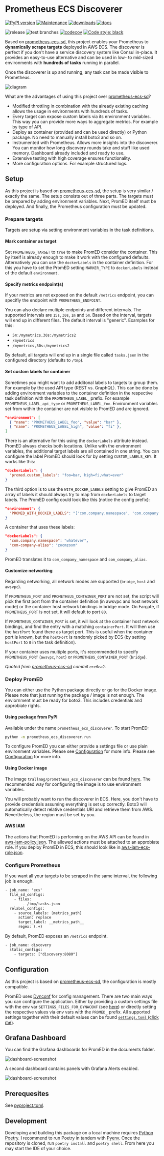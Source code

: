 # Prometheus ECS Discoverer

[![PyPI version](https://badge.fury.io/py/prometheus-ecs-discoverer.svg)](https://pypi.python.org/pypi/prometheus-ecs-discoverer/)
[![Maintenance](https://img.shields.io/badge/maintained%3F-yes-green.svg)](https://GitHub.com/Naereen/StrapDown.js/graphs/commit-activity)
[![downloads](https://img.shields.io/pypi/dm/prometheus-ecs-discoverer)](https://pypi.org/project/prometheus-ecs-discoverer/)
[![docs](https://img.shields.io/badge/docs-here-blue)](https://trallnag.github.io/prometheus-ecs-discoverer/)

![release](https://github.com/trallnag/prometheus-ecs-discoverer/workflows/release/badge.svg)
![test branches](https://github.com/trallnag/prometheus-ecs-discoverer/workflows/test%20branches/badge.svg)
[![codecov](https://codecov.io/gh/trallnag/prometheus-ecs-discoverer/branch/master/graph/badge.svg)](https://codecov.io/gh/trallnag/prometheus-ecs-discoverer)
[![Code style: black](https://img.shields.io/badge/code%20style-black-000000.svg)](https://github.com/psf/black)

Based on [prometheus-ecs-sd](https://github.com/signal-ai/prometheus-ecs-sd),
this project enables your Prometheus to **dynamically scrape targets** deployed
in AWS ECS. The discoverer is perfect if you don't have
a service discovery system like Consul in-place. It provides an easy-to-use
alternative and can be used in low- to mid-sized environments with **hundreds
of tasks** running in parallel.

Once the discoverer is up and running, any task can be made visible to
Prometheus.

![diagram](https://raw.githubusercontent.com/trallnag/prometheus-ecs-discoverer/master/documents/drawio-diagram.png)

What are the advantages of using this project over [prometheus-ecs-sd](https://github.com/signal-ai/prometheus-ecs-sd
)?

* Modified throttling in combination with the already existing caching allows
    the usage in environments with hundreds of tasks.
* Every target can expose custom labels via its environment variables. This way
    you can provide more ways to aggregate metrics. For example by type of API.
* Deploy as container (provided and can be used directly) or Python package.
    No need to manually install boto3 and so on.
* Instrumented with Prometheus. Allows more insights into the discoverer. You
    can monitor how long discovery rounds take and stuff like used memory.
    Dashboard already included and ready to use.
* Extensive testing with high coverage ensures functionality.
* More configuration options. For example structured logs.

## Setup

As this project is based on
[prometheus-ecs-sd](https://github.com/signal-ai/prometheus-ecs-sd), the setup
is very similar / exactly the same. The setup consists out of three parts.
The targets must be prepared by adding environment variables. Next, PromED
itself must be deployed. And finally, the Prometheus configuration must be
updated.

### Prepare targets

Targets are setup via setting environment variables in the task definitions.

#### Mark container as target

Set `PROMETHEUS_TARGET` to `true` to make PromED consider the container. This
by itself is already enough to make it work with the configured defaults.
Alternatively you can use the `dockerLabels` in the container definition. For
this you have to set the PromED setting `MARKER_TYPE` to `dockerLabels`
instead of the default `environment`.

#### Specify metrics endpoint(s)

If your metrics are not exposed on the default `/metrics` endpoint, you can
specifiy the endpoint with `PROMETHEUS_ENDPOINT`.

You can also declare multiple endpoints and different intervals. The supported
intervals are `15s`, `30s`, `1m` and `5m`. Based on the interval, targets will
end up in different files. The default interval is "generic". Examples for this:

* `5m:/mymetrics,30s:/mymetrics2`
* `/mymetrics`
* `/mymetrics,30s:/mymetrics2`

By default, all targets will end up in a single file called `tasks.json` in the
configured directory (defaults to `/tmp`).

#### Set custom labels for container

Sometimes you might want to add additonal labels to targets to group them.
For example by the used API type (REST vs. GraphQL). This can be done by adding
environment variables to the container definition in the respective task
definition with the  `PROMETHEUS_LABEL_` prefix. For example
`PROMETHEUS_LABEL_api_type` or `PROMETHEUS_LABEL_foo`. Environment variables
set from within the container are not visible to PromED and are ignored.

```json
"environment": [
  { "name": "PROMETHEUS_LABEL_foo", "value": "bar" },
  { "name": "PROMETHEUS_LABEL_high", "value": "fi" },
]
```

There is an alternative for this using the `dockerLabels` attribute instead.
PromED always checks both locations. Unlike with the environment variables,
the additional target labels are all contained in one string. You can configure
the label PromED should look for by setting `CUSTOM_LABELS_KEY`. It works like
this:

```json
"dockerLabels": {
  "promed.custom_labels": "foo=bar, high=fi,what=ever"
}
```

The third option is to use the `WITH_DOCKER_LABELS` setting to give PromED an
array of labels it should always try to map from `dockerLabels` to target
labels. The PromED config could look like this (notice the config prefix):

```json
"environment": {
  "PROMED_WITH_DOCKER_LABELS": "['com.company.namespace', 'com.company.alias']"
}
```

A container that uses these labels:

```json
"dockerLabels": {
  "com.company.namespace": "whatever",
  "com-company-alias": "zoomzoom"
}
```

PromED translates it to `com_company_namespace` and `com_company_alias`.

#### Customize networking

Regarding networking, all network modes are supported (`bridge`, `host`
and `awsvpc`).

If `PROMETHEUS_PORT` and `PROMETHEUS_CONTAINER_PORT` are not set, the script
will pick the first port from the container definition (in awsvpc and host
network mode) or the container host network bindings in bridge mode. On
Fargate, if `PROMETHEUS_PORT` is not set, it will default to port `80`.

If `PROMETHEUS_CONTAINER_PORT` is set, it will look at the container host
network bindings, and find the entry with a matching `containerPort`. It will
then use the `hostPort` found there as target port. This is useful when the
container port is known, but the `hostPort` is randomly picked by ECS (by
setting `hostPort` to `0` in the task definition).

If your container uses multiple ports, it's recommended to specify
`PROMETHEUS_PORT` (`awsvpc`, `host`) or `PROMETHEUS_CONTAINER_PORT` (`bridge`).

*Quoted from
[prometheus-ecs-sd](https://github.com/signal-ai/prometheus-ecs-sd)
commit `ece6ca2`.*

### Deploy PromED

You can either use the Python package directly or go for the Docker image.
Please note that just running the package / image is not enough. The enviornment
must be ready for boto3. This includes credentials and approbiate rights.

#### Using package from PyPI

Available under the name `prometheus_ecs_discoverer`. To start PromED:

```sh
python -m prometheus_ecs_discoverer.run
```

To configure PromED you can either provide a settings file or use plain
environment variables.  Please see [Configuration](#configuration) for more
info. Please see [Configuration](#configuration) for more info.

#### Using Docker image

The image `trallnag/prometheus_ecs_discoverer` can be found
[here](https://hub.docker.com/r/trallnag/prometheus_ecs_discoverer).
The recommended way for configuring the image is to use environment variables.

You will probably want to run the discoverer in ECS. Here, you don't have to
provide credentials assuming everything is set up correctly. Boto3 will
automatically detect relative credentials URI and retrieve them from AWS.
Nevertheless, the region must be set by you.

#### AWS IAM

The actions that PromED is performing on the AWS API can be found in
[aws-iam-policy.json](https://github.com/trallnag/prometheus-ecs-discoverer/blob/master/documents/aws-iam-policy.json).
The allowed actions must be attached to an approbiate role. If you deploy
PromED in ECS, this should look like in [aws-iam-ecs-role.json](https://github.com/trallnag/prometheus-ecs-discoverer/blob/master/documents/aws-iam-ecs-role.json).

### Configure Prometheus

If you want all your targets to be scraped in the same interval, the following
job is enough.

```txt
- job_name: 'ecs'
  file_sd_configs:
    - files:
        - /tmp/tasks.json
  relabel_configs:
    - source_labels: [metrics_path]
      action: replace
      target_label: __metrics_path__
      regex: (.+)
```

By default, PromED exposes an `/metrics` endpoint.

```txt
- job_name: discovery
  static_configs:
    - targets: ["discovery:8080"]
```

## Configuration

As this project is based on
[prometheus-ecs-sd](https://github.com/signal-ai/prometheus-ecs-sd),
the configuration is mostly compatible.

PromED uses [Dynconf](https://www.dynaconf.com/) for config management. There
are two main ways you can configure the application. Either by providing a
custom settings file with the env var `SETTINGS_FILES_FOR_DYNACONF` (see
[here](https://www.dynaconf.com/configuration/#on-environment-options))
or directly setting the respective values via env vars with the `PROMED_`
prefix. All supported settings together with their default values can be found
[`settings.toml` (click me)](https://github.com/trallnag/prometheus-ecs-discoverer/blob/master/prometheus_ecs_discoverer/settings.toml).

## Grafana Dashboard

You can find the Grafana dashboards for PromED in the documents folder.

![dashboard-screenshot](https://raw.githubusercontent.com/trallnag/prometheus-ecs-discoverer/master/documents/screenshot-dashboard-PromED.png)

A second dashboard contains panels with Grafana Alerts enabled.

![dashboard-screenshot](https://raw.githubusercontent.com/trallnag/prometheus-ecs-discoverer/master/documents/screenshot-dashboard-PromED-Alerting.png)

## Prerequesites

See [pyproject.toml](https://github.com/trallnag/prometheus-ecs-discoverer/blob/master/pyproject.toml).

## Development

Developing and building this package on a local machine requires
[Python Poetry](https://python-poetry.org/). I recommend to run Poetry in
tandem with [Pyenv](https://github.com/pyenv/pyenv). Once the repository is
cloned, run `poetry install` and `poetry shell`. From here you may start the
IDE of your choice.
